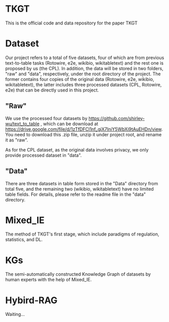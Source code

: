# TKGT
This is the official code and data repository for the paper TKGT


# Dataset
Our project refers to a total of five datasets, four of which are from previous text-to-table tasks (Rotowire, e2e, wikibio, wikitabletext) and the rest one is proposed by us (the CPL). In addition, the data will be stored in two folders, "raw" and "data", respectively, under the root directory of the project. The former contains four copies of the original data (Rotowire, e2e, wikibio, wikitabletext), the latter includes three processed datasets (CPL, Rotowire, e2e) that can be directly used in this project.
## "Raw"
We use the processed four datasets by https://github.com/shirley-wu/text_to_table , which can be download at https://drive.google.com/file/d/1zTfDFCl1nf_giX7IniY5WbXi9tAuEHDn/view. You need to download this .zip file, unzip it under project root, and rename it as "raw".

As for the CPL dataset, as the original data involves privacy, we only provide processed dataset in "data".

## "Data"
There are three datasets in table form stored in the "Data" directory from total five, and the remaining two (wikibio, wikitabletext) have no limited table fields. For details, please refer to the readme file in the "data" directory.

# Mixed_IE
The method of TKGT's first stage, which include paradigms of regulation, statistics, and DL.

# KGs
The semi-automatically constructed Knowledge Graph of datasets by human experts with the help of Mixed_IE.

# Hybird-RAG
Waiting...